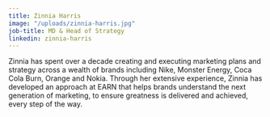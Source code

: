 ```yaml
---
title: Zinnia Harris
image: "/uploads/zinnia-harris.jpg"
job-title: MD & Head of Strategy
linkedin: zinnia-harris
---
```


Zinnia has spent over a decade creating and executing marketing plans and strategy across a wealth of brands including Nike, Monster Energy, Coca Cola Burn, Orange and Nokia. Through her extensive experience, Zinnia has developed an approach at EARN that helps brands understand the next generation of marketing, to ensure greatness is delivered and achieved, every step of the way.